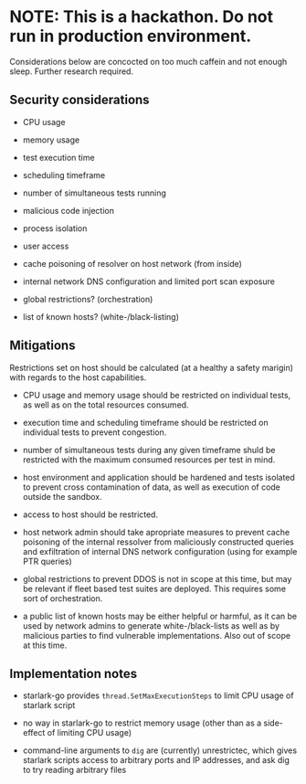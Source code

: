 # NOTE: This is a hackathon. Do not run in production environment.
Considerations below are concocted on too much caffein and not enough sleep. Further research required.

## Security considerations

  - CPU usage
  - memory usage
  - test execution time
  - scheduling timeframe
  - number of simultaneous tests running
  - malicious code injection
  - process isolation
  - user access
  - cache poisoning of resolver on host network (from inside)
  - internal network DNS configuration and limited port scan exposure

  - global restrictions? (orchestration)
  - list of known hosts? (white-/black-listing)

## Mitigations

Restrictions set on host should be calculated (at a healthy a safety marigin) with regards to the host capabilities. 

- CPU usage and memory usage should be restricted on individual tests, as well as on the total resources consumed.
- execution time and scheduling timeframe should be restricted on individual tests to prevent congestion.
- number of simultaneous tests during any given timeframe shuld be restricted with the maximum consumed resources per test in mind.

- host environment and application should be hardened and tests isolated to prevent cross contamination of data, as well as execution of code outside the sandbox.
- access to host should be restricted.
- host network admin should take apropriate measures to prevent cache poisoning of the internal ressolver from maliciously constructed queries and exfiltration of internal DNS network configuration (using for example PTR queries)

- global restrictions to prevent DDOS is not in scope at this time, but may be relevant if fleet based test suites are deployed. This requires some sort of orchestration.
- a public list of known hosts may be either helpful or harmful, as it can be used by network admins to generate white-/black-lists as well as by malicious parties to find vulnerable implementations. Also out of scope at this time.


## Implementation notes

- starlark-go provides `thread.SetMaxExecutionSteps` to limit CPU usage of starlark script

- no way in starlark-go to restrict memory usage (other than as a side-effect of limiting CPU usage)

- command-line arguments to `dig` are (currently) unrestrictec, which gives starlark scripts access to arbitrary ports and IP addresses, and ask dig to try reading arbitrary files





